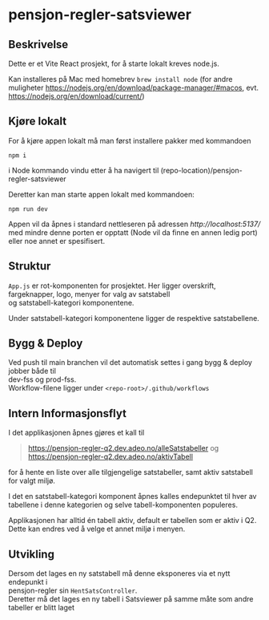 # pensjon-regler-satsviewer
## Beskrivelse

Dette er et Vite React prosjekt, for å starte lokalt kreves node.js.

Kan installeres på Mac med homebrev `brew install node` (for andre muligheter https://nodejs.org/en/download/package-manager/#macos, evt. https://nodejs.org/en/download/current/)

## Kjøre lokalt

For å kjøre appen lokalt må man først installere pakker med kommandoen

`npm i`

i Node kommando vindu etter å ha navigert til
(repo-location)/pensjon-regler-satsviewer

Deretter kan man starte appen lokalt med kommandoen:

`npm run dev`

Appen vil da åpnes i standard nettleseren på adressen *http://localhost:5137/*  
med mindre denne porten er opptatt (Node vil da finne en annen ledig port)
eller noe annet er spesifisert.

## Struktur

`App.js` er rot-komponenten for prosjektet. Her ligger overskrift, fargeknapper, logo, menyer for valg av satstabell  
og satstabell-kategori komponentene.

Under satstabell-kategori komponentene ligger de respektive satstabellene.

## Bygg & Deploy
Ved push til main branchen vil det automatisk settes i gang bygg & deploy jobber både til  
dev-fss og prod-fss.  
Workflow-filene ligger under `<repo-root>/.github/workflows`

## Intern Informasjonsflyt

I det applikasjonen åpnes gjøres et kall til
>https://pensjon-regler-q2.dev.adeo.no/alleSatstabeller 
og
>https://pensjon-regler-q2.dev.adeo.no/aktivTabell

for å hente en liste over alle tilgjengelige satstabeller, samt aktiv satstabell for valgt miljø.

I det en satstabell-kategori komponent åpnes kalles endepunktet til hver av  
tabellene i denne kategorien og selve tabell-komponenten populeres.

Applikasjonen har alltid én tabell aktiv, default er tabellen som er aktiv i Q2.  
Dette kan endres ved å velge et annet miljø i menyen.
## Utvikling

Dersom det lages en ny satstabell må denne eksponeres via et nytt endepunkt i  
pensjon-regler
sin `HentSatsController`.  
Deretter må det lages en ny tabell i Satsviewer på samme måte som andre tabeller er blitt laget

